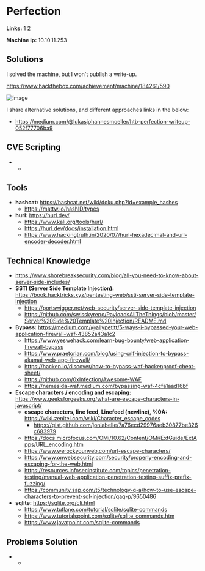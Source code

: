 # Perfection

**Links:** [1](https://www.hackthebox.com/machines/Perfection)  [2](https://app.hackthebox.com/machines/Perfection)

**Machine ip:** 10.10.11.253


## Solutions
I solved the machine, but I won't publish a write-up. 

https://www.hackthebox.com/achievement/machine/184261/590

![image](https://github.com/h4md153v63n/CTFs/assets/5091265/cf0a8d8a-7e39-4dfb-9d9c-10223ebbe926)

I share alternative solutions, and different approaches links in the below:
+ https://medium.com/@lukasjohannesmoeller/htb-perfection-writeup-052f77706ba9


## CVE Scripting
+ -


## Tools
+ **hashcat:** https://hashcat.net/wiki/doku.php?id=example_hashes
  + https://mattw.io/hashID/types
+ **hurl:** https://hurl.dev/
  + https://www.kali.org/tools/hurl/
  + https://hurl.dev/docs/installation.html
  + https://www.hackingtruth.in/2020/07/hurl-hexadecimal-and-url-encoder-decoder.html


## Technical Knowledge
+ https://www.shorebreaksecurity.com/blog/all-you-need-to-know-about-server-side-includes/
+ **SSTI (Server Side Template Injection):** https://book.hacktricks.xyz/pentesting-web/ssti-server-side-template-injection
  + https://portswigger.net/web-security/server-side-template-injection
  + https://github.com/swisskyrepo/PayloadsAllTheThings/blob/master/Server%20Side%20Template%20Injection/README.md
+ **Bypass:** https://medium.com/@allypetitt/5-ways-i-bypassed-your-web-application-firewall-waf-43852a43a1c2
  + https://www.yeswehack.com/learn-bug-bounty/web-application-firewall-bypass
  + https://www.praetorian.com/blog/using-crlf-injection-to-bypass-akamai-web-app-firewall/
  + https://hacken.io/discover/how-to-bypass-waf-hackenproof-cheat-sheet/
  + https://github.com/0xInfection/Awesome-WAF
  + https://nemesida-waf.medium.com/bypassing-waf-4cfa1aad16bf
+ **Escape characters / encoding and escaping:** https://www.geeksforgeeks.org/what-are-escape-characters-in-javascript/
  + **escape characters, line feed, Linefeed (newline), %0A:** https://wiki.zenitel.com/wiki/Character_escape_codes
    + https://gist.github.com/jonlabelle/7a76ecd29976aeb30877be326c683979
  + https://docs.microfocus.com/OMi/10.62/Content/OMi/ExtGuide/ExtApps/URL_encoding.htm
  + https://www.werockyourweb.com/url-escape-characters/
  + https://www.onwebsecurity.com/security/properly-encoding-and-escaping-for-the-web.html
  + https://resources.infosecinstitute.com/topics/penetration-testing/manual-web-application-penetration-testing-suffix-prefix-fuzzing/
  + https://community.sap.com/t5/technology-q-a/how-to-use-escape-characters-to-prevent-sql-injection/qaq-p/9650486
+ **sqlite:** https://sqlite.org/cli.html
  + https://www.tutlane.com/tutorial/sqlite/sqlite-commands
  + https://www.tutorialspoint.com/sqlite/sqlite_commands.htm
  + https://www.javatpoint.com/sqlite-commands


## Problems Solution
+ -

